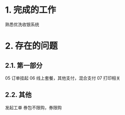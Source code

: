 # 1. 完成的工作
熟悉优洗收银系统

# 2. 存在的问题

## 2.1. 第一部分
05 订单挂起
06 线上套餐，其他支付，混合支付
07 打印相关

## 2.2. 其他
发起工单
券包不限购，券限购